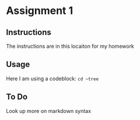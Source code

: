 # Assignment 1
## Instructions
The instructions are in this locaiton for my homework
## Usage
Here I am using a codeblock:
```cd ~tree```
## To Do
Look up more on markdown syntax

